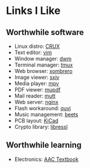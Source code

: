 # Links I Like

## Worthwhile software

* Linux distro: [CRUX](http://crux.nu)
* Text editor: [vim](http://www.vim.org)
* Window manager: [dwm](http://dwm.suckless.org)
* Terminal manager: [tmux](https://tmux.github.io)
* Web browser: [xombrero](https://opensource.conformal.com/wiki/xombrero)
* Image viewer: [sxiv](https://github.com/muennich/sxiv)
* Media player: [mpv](http://mpv.io)
* PDF viewer: [mupdf](http://mupdf.com)
* Mail reader: [mutt](http://www.mutt.org)
* Web server: [nginx](http://nginx.org)
* Flash workaround: [quvi](http://quvi.sourceforge.net)
* Music management: [beets](http://beets.radbox.org)
* PCB layout: [KiCad](http://kicad-pcb.org)
* Crypto library: [libressl](http://www.libressl.org)

## Worthwhile learning

* Electronics: [AAC Textbook](http://www.allaboutcircuits.com/textbook)
